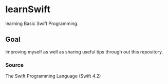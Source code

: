 # learnSwift
learning Basic Swift Programming.

## Goal
Improving myself as well as sharing useful tips through out this repository.

### Source
The Swift Programming Language (Swift 4.2)
